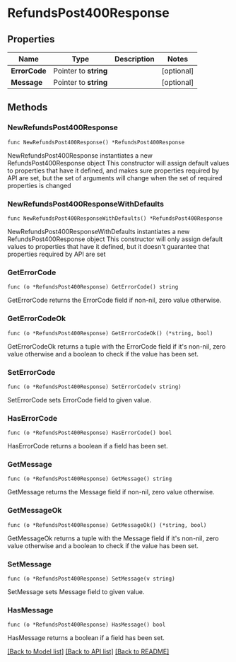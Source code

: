 # RefundsPost400Response

## Properties

Name | Type | Description | Notes
------------ | ------------- | ------------- | -------------
**ErrorCode** | Pointer to **string** |  | [optional] 
**Message** | Pointer to **string** |  | [optional] 

## Methods

### NewRefundsPost400Response

`func NewRefundsPost400Response() *RefundsPost400Response`

NewRefundsPost400Response instantiates a new RefundsPost400Response object
This constructor will assign default values to properties that have it defined,
and makes sure properties required by API are set, but the set of arguments
will change when the set of required properties is changed

### NewRefundsPost400ResponseWithDefaults

`func NewRefundsPost400ResponseWithDefaults() *RefundsPost400Response`

NewRefundsPost400ResponseWithDefaults instantiates a new RefundsPost400Response object
This constructor will only assign default values to properties that have it defined,
but it doesn't guarantee that properties required by API are set

### GetErrorCode

`func (o *RefundsPost400Response) GetErrorCode() string`

GetErrorCode returns the ErrorCode field if non-nil, zero value otherwise.

### GetErrorCodeOk

`func (o *RefundsPost400Response) GetErrorCodeOk() (*string, bool)`

GetErrorCodeOk returns a tuple with the ErrorCode field if it's non-nil, zero value otherwise
and a boolean to check if the value has been set.

### SetErrorCode

`func (o *RefundsPost400Response) SetErrorCode(v string)`

SetErrorCode sets ErrorCode field to given value.

### HasErrorCode

`func (o *RefundsPost400Response) HasErrorCode() bool`

HasErrorCode returns a boolean if a field has been set.

### GetMessage

`func (o *RefundsPost400Response) GetMessage() string`

GetMessage returns the Message field if non-nil, zero value otherwise.

### GetMessageOk

`func (o *RefundsPost400Response) GetMessageOk() (*string, bool)`

GetMessageOk returns a tuple with the Message field if it's non-nil, zero value otherwise
and a boolean to check if the value has been set.

### SetMessage

`func (o *RefundsPost400Response) SetMessage(v string)`

SetMessage sets Message field to given value.

### HasMessage

`func (o *RefundsPost400Response) HasMessage() bool`

HasMessage returns a boolean if a field has been set.


[[Back to Model list]](../README.md#documentation-for-models) [[Back to API list]](../README.md#documentation-for-api-endpoints) [[Back to README]](../README.md)


